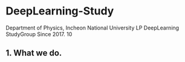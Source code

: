 # DeepLearning-Study

Department of Physics, Incheon National University 
LP DeepLearning StudyGroup
Since 2017. 10

## 1. What we do.


